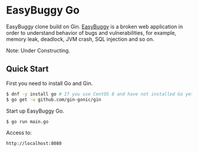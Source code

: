 # EasyBuggy Go
EasyBuggy clone build on Gin. [EasyBuggy](https://github.com/k-tamura/easybuggy) is a broken web application in order to understand behavior of bugs and vulnerabilities, for example, memory leak, deadlock, JVM crash, SQL injection and so on.

Note: Under Constructing.

Quick Start
-
First you need to install Go and Gin.
```bash
$ dnf -y install go # If you use CentOS 8 and have not installed Go yet.
$ go get -u github.com/gin-gonic/gin
```
Start up EasyBuggy Go.
```bash
$ go run main.go
```

Access to:

    http://localhost:8080